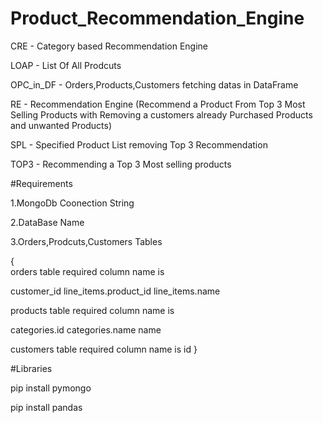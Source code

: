 # Product_Recommendation_Engine

CRE - Category based Recommendation Engine


LOAP - List Of All Prodcuts


OPC_in_DF - Orders,Products,Customers fetching datas in DataFrame


RE - Recommendation Engine (Recommend a Product From Top 3 Most Selling Products with Removing a customers already Purchased Products and unwanted Products)


SPL - Specified Product List removing Top 3 Recommendation


TOP3 - Recommending a Top 3 Most selling products


#Requirements


1.MongoDb Coonection String


2.DataBase Name


3.Orders,Prodcuts,Customers Tables


{  
  orders table required column name is

  customer_id
  line_items.product_id
  line_items.name

  products table required column name is

  categories.id
  categories.name
  name

  customers table required column name is 
  id
}


#Libraries


pip install pymongo


pip install pandas
